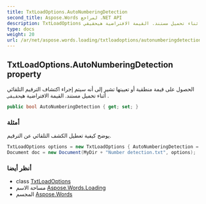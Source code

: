 ```yaml
---
title: TxtLoadOptions.AutoNumberingDetection
second_title: Aspose.Words لمراجع .NET API
description: TxtLoadOptions ملكية. الحصول على قيمة منطقية أو تعيينها تشير إلى أنه سيتم إجراء اكتشاف الترقيم التلقائي أثناء تحميل مستند. القيمة الافتراضية هيحقيقي .
type: docs
weight: 20
url: /ar/net/aspose.words.loading/txtloadoptions/autonumberingdetection/
---
```

## TxtLoadOptions.AutoNumberingDetection property

الحصول على قيمة منطقية أو تعيينها تشير إلى أنه سيتم إجراء اكتشاف الترقيم التلقائي أثناء تحميل مستند. القيمة الافتراضية هي`حقيقي` .

```csharp
public bool AutoNumberingDetection { get; set; }
```

### أمثلة

يوضح كيفية تعطيل الكشف التلقائي عن الترقيم.

```csharp
TxtLoadOptions options = new TxtLoadOptions { AutoNumberingDetection = false };
Document doc = new Document(MyDir + "Number detection.txt", options);
```

### أنظر أيضا

* class [TxtLoadOptions](../)
* مساحة الاسم [Aspose.Words.Loading](../../txtloadoptions/)
* المجسم [Aspose.Words](../../../)


